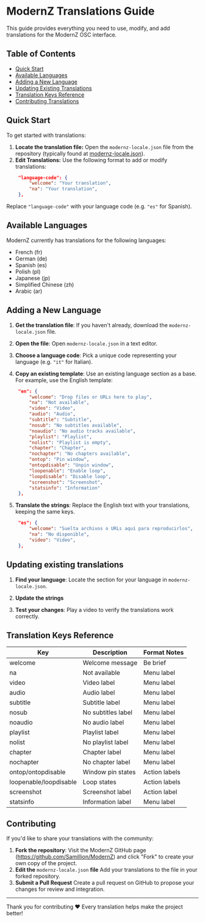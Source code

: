 # ModernZ Translations Guide

This guide provides everything you need to use, modify, and add translations for the ModernZ OSC interface.

## Table of Contents

- [Quick Start](#quick-start)
- [Available Languages](#available-languages)
- [Adding a New Language](#adding-a-new-language)
- [Updating Existing Translations](#updating-existing-translations)
- [Translation Keys Reference](#translation-keys-reference)
- [Contributing Translations](#contributing)

## Quick Start

To get started with translations:

1. **Locate the translation file:** Open the `modernz-locale.json` file from the repository (typically found at [modernz-locale.json](/extras/locale/modernz-locale.json)).
2. **Edit Translations:** Use the following format to add or modify translations:
   ```json
    "language-code": {
        "welcome": "Your translation",
        "na": "Your translation",
    },
   ```

Replace `"language-code"` with your language code (e.g. `"es"` for Spanish).

## Available Languages

ModernZ currently has translations for the following languages:

- French (fr)
- German (de)
- Spanish (es)
- Polish (pl)
- Japanese (jp)
- Simplified Chinese (zh)
- Arabic (ar)

## Adding a New Language

1. **Get the translation file**: If you haven't already, download the `modernz-locale.json` file.
2. **Open the file**: Open `modernz-locale.json` in a text editor.
3. **Choose a language code**: Pick a unique code representing your language (e.g. `"it"` for Italian).
4. **Copy an existing template**: Use an existing language section as a base. For example, use the English template:

   ```json
    "en": {
        "welcome": "Drop files or URLs here to play",
        "na": "Not available",
        "video": "Video",
        "audio": "Audio",
        "subtitle": "Subtitle",
        "nosub": "No subtitles available",
        "noaudio": "No audio tracks available",
        "playlist": "Playlist",
        "nolist": "Playlist is empty",
        "chapter": "Chapter",
        "nochapter": "No chapters available",
        "ontop": "Pin window",
        "ontopdisable": "Unpin window",
        "loopenable": "Enable loop",
        "loopdisable": "Disable loop",
        "screenshot": "Screenshot",
        "statsinfo": "Information"
    },
   ```

5. **Translate the strings**: Replace the English text with your translations, keeping the same keys.

   ```json
    "es": {
        "welcome": "Suelta archivos o URLs aquí para reproducirlos",
        "na": "No disponible",
        "video": "Video",
    },
   ```

## Updating existing translations

1. **Find your language**: Locate the section for your language in `modernz-locale.json`.

2. **Update the strings**

3. **Test your changes**: Play a video to verify the translations work correctly.

## Translation Keys Reference

| Key                    | Description             | Format Notes                |
| ---------------------- | ----------------------- | --------------------------- |
| welcome                | Welcome message         | Be brief                    |
| na                     | Not available           | Menu label                  |
| video                  | Video label             | Menu label                  |
| audio                  | Audio label             | Menu label                  |
| subtitle               | Subtitle label          | Menu label                  |
| nosub                  | No subtitles label      | Menu label                  |
| noaudio                | No audio label          | Menu label                  |
| playlist               | Playlist label          | Menu label                  |
| nolist                 | No playlist label       | Menu label                  |
| chapter                | Chapter label           | Menu label                  |
| nochapter              | No chapter label        | Menu label                  |
| ontop/ontopdisable     | Window pin states       | Action labels               |
| loopenable/loopdisable | Loop states             | Action labels               |
| screenshot             | Screenshot label        | Action label                |
| statsinfo              | Information label       | Menu label                  |

## Contributing

If you'd like to share your translations with the community:

1. **Fork the repository**: Visit the ModernZ GitHub page (https://github.com/Samillion/ModernZ) and click "Fork" to create your own copy of the project.
2. **Edit the** `modernz-locale.json` **file** Add your translations to the file in your forked repository.
3. **Submit a Pull Request** Create a pull request on GitHub to propose your changes for review and integration.

---

Thank you for contributing ❤️ Every translation helps make the project better!
